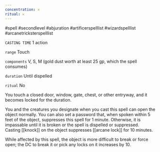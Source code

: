 ```yaml
---
concentration: 𐄂
ritual: 𐄂
---
```

#spell #secondlevel #abjuration #artificerspelllist #wizardspelllist #arcanetricksterspelllist

`CASTING TIME`
1 action

`range`
Touch

`components`
V, S, M (gold dust worth at least 25 gp, which the spell consumes)

`duration`
Until dispelled

`ritual`
No

You touch a closed door, window, gate, chest, or other entryway, and it becomes locked for the duration.

You and the creatures you designate when you cast this spell can open the object normally. You can also set a password that, when spoken within 5 feet of the object, suppresses this spell for 1 minute. Otherwise, it is impassable until it is broken or the spell is dispelled or suppressed. Casting [[knock]] on the object suppresses [[arcane lock]] for 10 minutes.

While affected by this spell, the object is more difficult to break or force open; the DC to break it or pick any locks on it increases by 10.